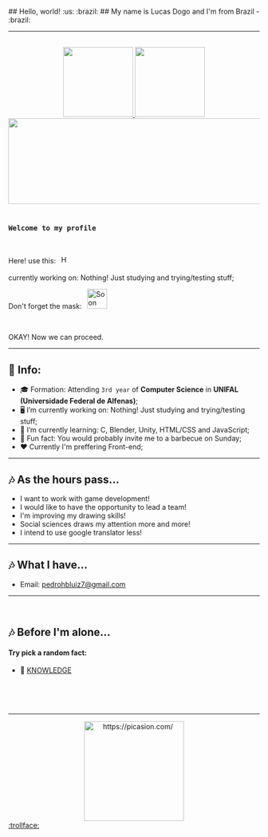 <br>
## Hello, world! :us: :brazil:
## My name is Lucas Dogo and I'm from Brazil - :brazil:

---

</br>

<div align="center">
    <a href="https://github.com/Drinpy">
        <img height="140em" src="https://github-readme-stats.vercel.app/api?username=Dogolaa&theme=react&show_icons=true&count_private=true">
        <img height="140em" src="https://github-readme-stats.vercel.app/api/top-langs/?username=Dogolaa&theme=react&layout=compact">
         <img height="172cm" width="1000cm" src="https://github-readme-streak-stats.herokuapp.com/?user=Dogolaa&theme=react">
    </a>
</div>

 </br>

### `Welcome to my profile`

</br>

<p align="left">
  Here! use this:&ensp;
    <img src="/IMG/aqua_gel-removebg-preview.png" width="16" title="Hmmmm fresh innit!?"> <br>
   
</br>
   currently working on: Nothing! Just studying and trying/testing stuff;

  Don't forget the mask:&ensp;
  <img src="/IMG/maskpixel-removebg-preview.png" width="40" title="Soon you'll get used to it">

</br>

OKAY! Now we can proceed. 


--- 
## :bookmark_tabs: Info:


- :mortar_board: Formation: Attending `3rd year` of **Computer Science** in **UNIFAL (Universidade Federal de Alfenas)**;
- 🖥️ I’m currently working on: Nothing! Just studying and trying/testing stuff;
- 🌱 I’m currently learning: C, Blender, Unity, HTML/CSS and JavaScript;
- :clown_face: Fun fact: You would probably invite me to a barbecue on Sunday;
- ♥️ Currently I'm preffering Front-end;


---
## 🎶 As the hours pass...

- I want to work with game development! 
- I would like to have the opportunity to lead a team!
- I'm improving my drawing skills!
- Social sciences draws my attention more and more!
- I intend to use google translator less!

---
## 🎶 What I have...

- Email: pedrohbluiz7@gmail.com

---
</br>

## 🎶 Before I'm alone...

#### Try pick a random fact:
- 👾 <a href="http://randomfactgenerator.net/"> KNOWLEDGE </a>

</br></br>
</br>

---

<div align="center">
<a href="https://picasion.com/"><img src="https://i.picasion.com/pic92/2c6bb70abcdc15c4ac104c645e0cdd90.gif" width="200" height="200" border="0" alt="https://picasion.com/" /></a><br /><a href="https://picasion.com/"></a>
    </div>
<!-- joke by Dudushy -->
<a href="https://youtu.be/sCNrK-n68CM" >:trollface:</a>
